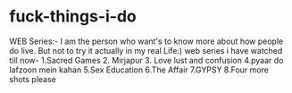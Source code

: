 # fuck-things-i-do
WEB Series:-
I am the person who want's to know more about how people do live. But not to try it actually in my real Life:)
web series i have watched till now- 
1.Sacred Games 
2. Mirjapur 
3. Love lust and confusion 
4.pyaar do lafzoon mein kahan 
5.Sex Education 
6.The Affair 
7.GYPSY 
8.Four more shots please 
